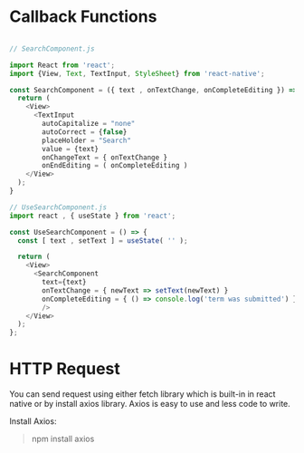 Callback Functions
==================


```javascript

// SearchComponent.js

import React from 'react';
import {View, Text, TextInput, StyleSheet} from 'react-native';

const SearchComponent = ({ text , onTextChange, onCompleteEditing }) => {
  return (
    <View>
      <TextInput
        autoCapitalize = "none"
        autoCorrect = {false}
        placeHolder = "Search"
        value = {text}
        onChangeText = { onTextChange }
        onEndEditing = ( onCompleteEditing )
    </View>
  );
}

// UseSearchComponent.js
import react , { useState } from 'react';

const UseSearchComponent = () => {
  const [ text , setText ] = useState( '' );

  return (
    <View>
      <SearchComponent 
        text={text} 
        onTextChange = { newText => setText(newText) } 
        onCompleteEditing = { () => console.log('term was submitted') }
        />
    </View>
  );
};
```

HTTP Request
=============

You can send request using either fetch library which is built-in in react native or by install axios library. Axios is easy to use and less code to write.

Install Axios: 

> npm install axios
